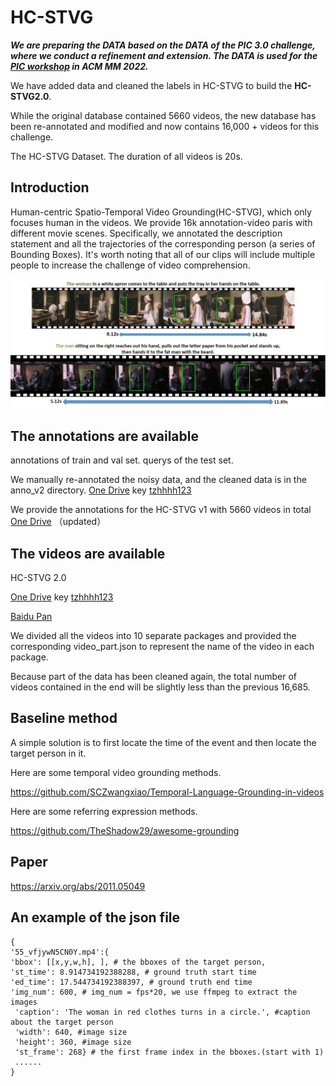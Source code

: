 # HC-STVG

***We are preparing the DATA based on the DATA of the PIC 3.0 challenge, where we conduct a refinement and extension. The DATA is used for the [PIC workshop](http://picdataset.com/challenge/task/hcvg/) in ACM MM 2022.***

We  have added data and cleaned the labels in HC-STVG to build the **HC-STVG2.0**.

While the original database contained 5660 videos, the new database has been re-annotated and modified and now contains 16,000 + videos for this challenge.

The HC-STVG Dataset. The duration of all videos is 20s.

## Introduction

Human-centric Spatio-Temporal Video Grounding(HC-STVG), which only focuses human in the videos. We provide 16k annotation-video paris with different movie scenes. Specifically, we annotated the description statement and all the trajectories of the corresponding person (a series of Bounding Boxes). It's worth noting that all of our clips will include multiple people to increase the challenge of video comprehension.

![](task_hcvg.jpg)

## The annotations are available


annotations of train and val set.
querys of the test set.

We manually re-annotated the noisy data, and the cleaned data is in the anno_v2 directory.
[One Drive](https://intxyz-my.sharepoint.com/:f:/g/personal/zongheng_picdataset_com/ErqA01jikPZKnudZe6-Za9MBe17XXAxJr9ODn65Z2qGKkw?e=7vKw1U) key <u> tzhhhh123</u>     

We provide the annotations for the HC-STVG v1 with 5660 videos in total [One Drive](https://intxyz-my.sharepoint.com/:f:/g/personal/zongheng_picdataset_com/EgIzBzuHYPtItBIqIq5hNrsBBE9cnhJDWjXuorxXMhMZGQ?e=qvsBjE)  （updated）
## The videos are available

HC-STVG 2.0

[One Drive](https://intxyz-my.sharepoint.com/:f:/g/personal/zongheng_picdataset_com/ErqA01jikPZKnudZe6-Za9MBe17XXAxJr9ODn65Z2qGKkw?e=7vKw1U) key <u> tzhhhh123</u> 

[Baidu Pan](https://pan.baidu.com/s/1_HWcHR3_XRiRhu1DmSD9-Q?pwd=hcvg) 

We divided all the videos into 10 separate packages and provided the corresponding video_part.json to represent the name of the video in each package.

Because part of the data has been cleaned again, the total number of videos contained in the end will be slightly less than the previous 16,685. 

## Baseline method

A simple solution is to first locate the time of the event and then locate the target person in it.

Here are some temporal video grounding methods.

https://github.com/SCZwangxiao/Temporal-Language-Grounding-in-videos

Here are some referring expression methods.

https://github.com/TheShadow29/awesome-grounding

## Paper

https://arxiv.org/abs/2011.05049

## An example of the json file
	{  
	'55_vfjywN5CN0Y.mp4':{  
	'bbox': [[x,y,w,h], ], # the bboxes of the target person,   
	'st_time': 8.914734192388288, # ground truth start time  
	'ed_time': 17.544734192388397, # ground truth end time  
	'img_num': 600, # img_num = fps*20, we use ffmpeg to extract the images  
	 'caption': 'The woman in red clothes turns in a circle.', #caption about the target person  
	 'width': 640, #image size  
	 'height': 360, #image size  
	 'st_frame': 268} # the first frame index in the bboxes.(start with 1)  
	 ......  
	}  
